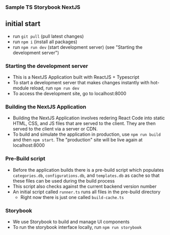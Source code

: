 ### Sample TS Storybook NextJS

## initial start

-   run `git pull` (pull latest changes)
-   run `npm i` (install all packages)
-   run `npm run dev` (start development server) (see "Starting the development server")

### Starting the development server

-   This is a NextJS Application built with ReactJS + Typescript
-   To start a development server that makes changes instantly with hot-module reload, run `npm run dev`
-   To access the development site, go to localhost:8000

### Building the NextJS Application

-   Building the NextJS Application involves redering React Code into static HTML, CSS, and JS files that are served to the client. They are then served to the client via a server or CDN.
-   To build and simulate the application in production, use `npm run build` and then `npm start`. The "production" site will be live again at localhost:8000

### Pre-Build script

-   Before the application builds there is a pre-build script which populates `categories.db`, `configurations.db`, and `templates.db` as cache so that these files can be used during the build process
-   This script also checks against the current backend version number
-   An initial script called `runner.ts` runs all files in the pre-build directory
    -   Right now there is just one called `build-cache.ts`

### Storybook

-   We use Storybook to build and manage UI components
-   To run the storybook interface locally, run `npm run storybook`
